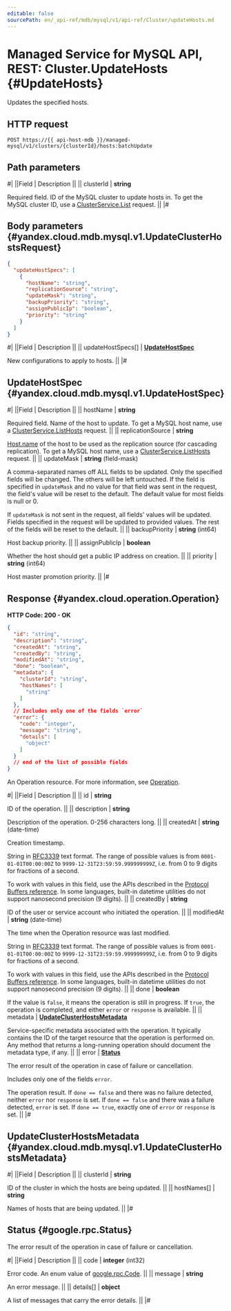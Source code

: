 ```yaml
---
editable: false
sourcePath: en/_api-ref/mdb/mysql/v1/api-ref/Cluster/updateHosts.md
---
```


# Managed Service for MySQL API, REST: Cluster.UpdateHosts {#UpdateHosts}

Updates the specified hosts.

## HTTP request

```
POST https://{{ api-host-mdb }}/managed-mysql/v1/clusters/{clusterId}/hosts:batchUpdate
```

## Path parameters

#|
||Field | Description ||
|| clusterId | **string**

Required field. ID of the MySQL cluster to update hosts in.
To get the MySQL cluster ID, use a [ClusterService.List](/docs/managed-mysql/api-ref/Cluster/list#List) request. ||
|#

## Body parameters {#yandex.cloud.mdb.mysql.v1.UpdateClusterHostsRequest}

```json
{
  "updateHostSpecs": [
    {
      "hostName": "string",
      "replicationSource": "string",
      "updateMask": "string",
      "backupPriority": "string",
      "assignPublicIp": "boolean",
      "priority": "string"
    }
  ]
}
```

#|
||Field | Description ||
|| updateHostSpecs[] | **[UpdateHostSpec](#yandex.cloud.mdb.mysql.v1.UpdateHostSpec)**

New configurations to apply to hosts. ||
|#

## UpdateHostSpec {#yandex.cloud.mdb.mysql.v1.UpdateHostSpec}

#|
||Field | Description ||
|| hostName | **string**

Required field. Name of the host to update.
To get a MySQL host name, use a [ClusterService.ListHosts](/docs/managed-mysql/api-ref/Cluster/listHosts#ListHosts) request. ||
|| replicationSource | **string**

[Host.name](/docs/managed-mysql/api-ref/Cluster/listHosts#yandex.cloud.mdb.mysql.v1.Host) of the host to be used as the replication source (for cascading replication).
To get a MySQL host name, use a [ClusterService.ListHosts](/docs/managed-mysql/api-ref/Cluster/listHosts#ListHosts) request. ||
|| updateMask | **string** (field-mask)

A comma-separated names off ALL fields to be updated.
Only the specified fields will be changed. The others will be left untouched.
If the field is specified in `` updateMask `` and no value for that field was sent in the request,
the field's value will be reset to the default. The default value for most fields is null or 0.

If `` updateMask `` is not sent in the request, all fields' values will be updated.
Fields specified in the request will be updated to provided values.
The rest of the fields will be reset to the default. ||
|| backupPriority | **string** (int64)

Host backup priority. ||
|| assignPublicIp | **boolean**

Whether the host should get a public IP address on creation. ||
|| priority | **string** (int64)

Host master promotion priority. ||
|#

## Response {#yandex.cloud.operation.Operation}

**HTTP Code: 200 - OK**

```json
{
  "id": "string",
  "description": "string",
  "createdAt": "string",
  "createdBy": "string",
  "modifiedAt": "string",
  "done": "boolean",
  "metadata": {
    "clusterId": "string",
    "hostNames": [
      "string"
    ]
  },
  // Includes only one of the fields `error`
  "error": {
    "code": "integer",
    "message": "string",
    "details": [
      "object"
    ]
  }
  // end of the list of possible fields
}
```

An Operation resource. For more information, see [Operation](/docs/api-design-guide/concepts/operation).

#|
||Field | Description ||
|| id | **string**

ID of the operation. ||
|| description | **string**

Description of the operation. 0-256 characters long. ||
|| createdAt | **string** (date-time)

Creation timestamp.

String in [RFC3339](https://www.ietf.org/rfc/rfc3339.txt) text format. The range of possible values is from
`0001-01-01T00:00:00Z` to `9999-12-31T23:59:59.999999999Z`, i.e. from 0 to 9 digits for fractions of a second.

To work with values in this field, use the APIs described in the
[Protocol Buffers reference](https://developers.google.com/protocol-buffers/docs/reference/overview).
In some languages, built-in datetime utilities do not support nanosecond precision (9 digits). ||
|| createdBy | **string**

ID of the user or service account who initiated the operation. ||
|| modifiedAt | **string** (date-time)

The time when the Operation resource was last modified.

String in [RFC3339](https://www.ietf.org/rfc/rfc3339.txt) text format. The range of possible values is from
`0001-01-01T00:00:00Z` to `9999-12-31T23:59:59.999999999Z`, i.e. from 0 to 9 digits for fractions of a second.

To work with values in this field, use the APIs described in the
[Protocol Buffers reference](https://developers.google.com/protocol-buffers/docs/reference/overview).
In some languages, built-in datetime utilities do not support nanosecond precision (9 digits). ||
|| done | **boolean**

If the value is `false`, it means the operation is still in progress.
If `true`, the operation is completed, and either `error` or `response` is available. ||
|| metadata | **[UpdateClusterHostsMetadata](#yandex.cloud.mdb.mysql.v1.UpdateClusterHostsMetadata)**

Service-specific metadata associated with the operation.
It typically contains the ID of the target resource that the operation is performed on.
Any method that returns a long-running operation should document the metadata type, if any. ||
|| error | **[Status](#google.rpc.Status)**

The error result of the operation in case of failure or cancellation.

Includes only one of the fields `error`.

The operation result.
If `done == false` and there was no failure detected, neither `error` nor `response` is set.
If `done == false` and there was a failure detected, `error` is set.
If `done == true`, exactly one of `error` or `response` is set. ||
|#

## UpdateClusterHostsMetadata {#yandex.cloud.mdb.mysql.v1.UpdateClusterHostsMetadata}

#|
||Field | Description ||
|| clusterId | **string**

ID of the cluster in which the hosts are being updated. ||
|| hostNames[] | **string**

Names of hosts that are being updated. ||
|#

## Status {#google.rpc.Status}

The error result of the operation in case of failure or cancellation.

#|
||Field | Description ||
|| code | **integer** (int32)

Error code. An enum value of [google.rpc.Code](https://github.com/googleapis/googleapis/blob/master/google/rpc/code.proto). ||
|| message | **string**

An error message. ||
|| details[] | **object**

A list of messages that carry the error details. ||
|#
